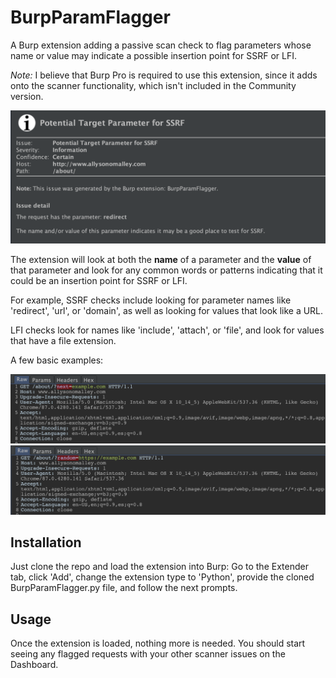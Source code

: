# BurpParamFlagger

A Burp extension adding a passive scan check to flag parameters whose name or value may indicate a possible insertion point for SSRF or LFI.

*Note:* I believe that Burp Pro is required to use this extension, since it adds onto the scanner functionality, which isn't included in the Community version.

![ScreenShot](issue.png)

The extension will look at both the **name** of a parameter and the **value** of that parameter and look for any common words or patterns indicating that it could be an insertion point for SSRF or LFI. 

For example, SSRF checks include looking for parameter names like 'redirect', 'url', or 'domain', as well as looking for values that look like a URL.

LFI checks look for names like 'include', 'attach', or 'file', and look for values that have a file extension.

A few basic examples:

![ScreenShot](paramname.png)
![ScreenShot](value.png)


## Installation

Just clone the repo and load the extension into Burp: Go to the Extender tab, click 'Add', change the extension type to 'Python', provide the cloned BurpParamFlagger.py file, and follow the next prompts.


## Usage

Once the extension is loaded, nothing more is needed. You should start seeing any flagged requests with your other scanner issues on the Dashboard.
